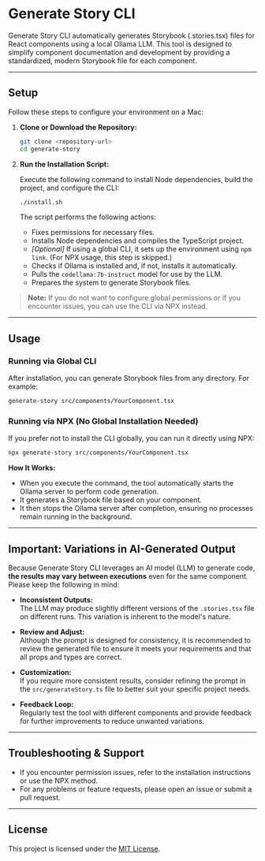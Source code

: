 # Generate Story CLI

Generate Story CLI automatically generates Storybook (.stories.tsx) files for React components using a local Ollama LLM. This tool is designed to simplify component documentation and development by providing a standardized, modern Storybook file for each component.

---

## Setup

Follow these steps to configure your environment on a Mac:

1. **Clone or Download the Repository:**

   ```bash
   git clone <repository-url>
   cd generate-story
   ```

2. **Run the Installation Script:**

   Execute the following command to install Node dependencies, build the project, and configure the CLI:

   ```bash
   ./install.sh
   ```

   The script performs the following actions:

   - Fixes permissions for necessary files.
   - Installs Node dependencies and compiles the TypeScript project.
   - _[Optional]_ If using a global CLI, it sets up the environment using `npm link`. (For NPX usage, this step is skipped.)
   - Checks if Ollama is installed and, if not, installs it automatically.
   - Pulls the `codellama:7b-instruct` model for use by the LLM.
   - Prepares the system to generate Storybook files.

> **Note:** If you do not want to configure global permissions or if you encounter issues, you can use the CLI via NPX instead.

---

## Usage

### Running via Global CLI

After installation, you can generate Storybook files from any directory. For example:

```bash
generate-story src/components/YourComponent.tsx
```

### Running via NPX (No Global Installation Needed)

If you prefer not to install the CLI globally, you can run it directly using NPX:

```bash
npx generate-story src/components/YourComponent.tsx
```

**How It Works:**

- When you execute the command, the tool automatically starts the Ollama server to perform code generation.
- It generates a Storybook file based on your component.
- It then stops the Ollama server after completion, ensuring no processes remain running in the background.

---

## Important: Variations in AI-Generated Output

Because Generate Story CLI leverages an AI model (LLM) to generate code, **the results may vary between executions** even for the same component. Please keep the following in mind:

- **Inconsistent Outputs:**  
  The LLM may produce slightly different versions of the `.stories.tsx` file on different runs. This variation is inherent to the model's nature.

- **Review and Adjust:**  
  Although the prompt is designed for consistency, it is recommended to review the generated file to ensure it meets your requirements and that all props and types are correct.

- **Customization:**  
  If you require more consistent results, consider refining the prompt in the `src/generateStory.ts` file to better suit your specific project needs.

- **Feedback Loop:**  
  Regularly test the tool with different components and provide feedback for further improvements to reduce unwanted variations.

---

## Troubleshooting & Support

- If you encounter permission issues, refer to the installation instructions or use the NPX method.
- For any problems or feature requests, please open an issue or submit a pull request.

---

## License

This project is licensed under the [MIT License](LICENSE).
